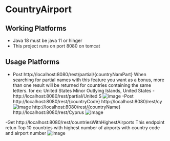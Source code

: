 # CountryAirport


Working Platforms
-----------------
- Java 18 must be java 11 or hihger
- This project runs on port 8080 on tomcat
  
Usage Platforms
-----------------
- Post http://localhost:8080/rest/partial/{countryNamPart}
   When searching for partial names with this feature you want as a bonus, more than one result will be returned for countries containing the same letters.
    for ex: United States Minor Outlying Islands, United States
      -http://localhost:8080/rest/partial/United S
           ![image](https://user-images.githubusercontent.com/6370588/190499714-b42e75e3-68eb-444f-a759-87fac01da09b.png)
-Post http://localhost:8080/rest/{countryCode}
            http://localhost:8080/rest/cy
               ![image](https://user-images.githubusercontent.com/6370588/190499622-5309c90c-6e77-4b87-a9d3-8f4df6a8734e.png)
      http://localhost:8080/rest/{countryName}
            http://localhost:8080/rest/Cyprus
               ![image](https://user-images.githubusercontent.com/6370588/190499517-889e2a02-b726-4f3a-b246-0e7fb32b81a7.png)

-Get http://localhost:8080/rest/countriesWithHighestAirports
    This endpoint retun Top 10 countries with highest number of airports with country code and airport number
           ![image](https://user-images.githubusercontent.com/6370588/190499429-fb9257d5-42b6-40ed-9d7a-a76b09d7dc55.png)
